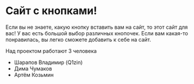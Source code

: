 <h1>Сайт с кнопками!</h1>
<p>Если вы не знаете, какую кнопку вставить вам на сайт, то этот сайт для вас! У вас есть большой выбор различных кнопочек. Если вам какая-то понравилась, вы легко сможете добавить к себе на сайт.</p>
<span>Над проектом работают 3 человека</span>
<ul>
<li>Шарапов Владимир (Q1zin)</li>
<li>Дима Чумаков</li>
<li>Артём Козьмин</li>
</ul>
